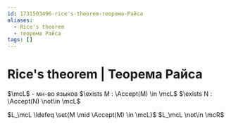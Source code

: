 ```yaml
---
id: 1731503496-rice's-theorem-теорема-Райса
aliases:
  - Rice's theorem
  - теорема Райса
tags: []
---
```


# Rice's theorem | Теорема Райса
$\mcL$ - мн-во языков
$\exists M : \Accept(M) \in \mcL$
$\exists N : \Accept(N) \not\in \mcL$

$L_\mcL \ldefeq \set{M \mid \Accept(M) \in \mcL}$
$L_\mcL \not\in \mcR$
